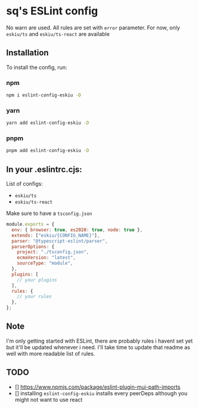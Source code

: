 # sq's ESLint config

No warn are used. All rules are set with `error` parameter. For now, only `eskiu/ts` and `eskiu/ts-react` are available

## Installation

To install the config, run:

### npm

```bash
npm i eslint-config-eskiu -D
```

### yarn

```bash
yarn add eslint-config-eskiu -D
```

### pnpm

```bash
pnpm add eslint-config-eskiu -D
```

## In your .eslintrc.cjs:

List of configs:

- `eskiu/ts`
- `eskiu/ts-react`

Make sure to have a `tsconfig.json`

```js
module.exports = {
  env: { browser: true, es2020: true, node: true },
  extends: ["eskiu/{CONFIG_NAME}"],
  parser: "@typescript-eslint/parser",
  parserOptions: {
    project: "./tsconfig.json",
    ecmaVersion: "latest",
    sourceType: "module",
  },
  plugins: [
    // your plugins
  ],
  rules: {
    // your rules
  },
};
```

## Note

I'm only getting started with ESLint, there are probably rules i havent set yet but it'll be updated whenever i need. I'll take time to update that readme as well with more readable list of rules.

## TODO

- [] https://www.npmjs.com/package/eslint-plugin-mui-path-imports
- [] installing `eslint-config-eskiu` installs every peerDeps although you might not want to use react
